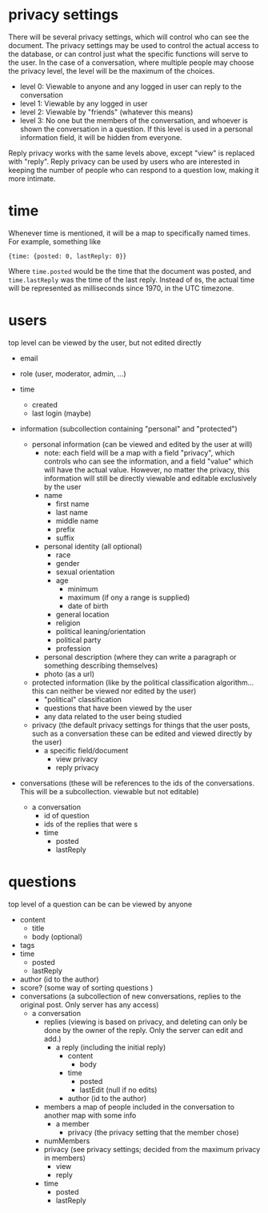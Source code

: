 # privacy settings

There will be several privacy settings, which will control who can see the document. The privacy settings may be used
to control the actual access to the database, or can control just what the specific functions will serve to the user.
In the case of a conversation, where multiple people may choose the privacy level, the level will be the maximum
of the choices.

* level 0: Viewable to anyone and any logged in user can reply to the conversation
* level 1: Viewable by any logged in user
* level 2: Viewable by "friends" (whatever this means)
* level 3: No one but the members of the conversation, and whoever is shown the conversation
           in a question. If this level is used in a personal information field, it will be hidden from everyone.

Reply privacy works with the same levels above, except "view" is replaced with "reply". Reply
privacy can be used by users who are interested in keeping the number of people who can respond
to a question low, making it more intimate.

# time

Whenever time is mentioned, it will be a map to specifically named times. For example,
something like

`{time: {posted: 0, lastReply: 0}}`

Where `time.posted` would be the time that the document was posted, and
`time.lastReply` was the time of the last reply. Instead of `0`s, the actual time will be
represented as milliseconds since 1970, in the UTC timezone.

# users
top level can be viewed by the user, but not edited directly
* email
* role (user, moderator, admin, ...)
* time
    * created
    * last login (maybe)
* information (subcollection containing "personal" and "protected")
    * personal information (can be viewed and edited by the user at will)
        * note: each field will be a map with a field "privacy", which controls who can see the information, 
          and a field "value" which will have the actual value. However, no matter the privacy, this information
          will still be directly viewable and editable exclusively by the user
        * name
            * first name
            * last name
            * middle name
            * prefix
            * suffix
        * personal identity (all optional)
            * race
            * gender
            * sexual orientation
            * age
                * minimum
                * maximum (if ony a range is supplied)
                * date of birth
            * general location
            * religion
            * political leaning/orientation
            * political party
            * profession
        * personal description (where they can write a paragraph or something describing themselves)
        * photo (as a url)
    * protected information (like by the political classification algorithm... this can neither be viewed nor edited by the user)
        * "political" classification
        * questions that have been viewed by the user
        * any data related to the user being studied
    * privacy (the default privacy settings for things that the user posts, such as a conversation
        these can be edited and viewed directly by the user)
        * a specific field/document
            * view privacy
            * reply privacy
        
* conversations (these will be references to the ids of the conversations. This will be a subcollection. viewable but not editable)
    * a conversation
        * id of question
        * ids of the replies that were s
        * time
            * posted
            * lastReply
        
    
# questions

top level of a question can be can be viewed by anyone

* content
    * title
    * body (optional)
* tags
* time
    * posted
    * lastReply
* author (id to the author)
* score? (some way of sorting questions )
* conversations (a subcollection of new conversations, replies to the original post. Only server has any access)
    * a conversation
        * replies (viewing is based on privacy, and deleting can
                   only be done by the owner of the reply. Only the server can edit and add.)
            * a reply (including the initial reply)
                * content
                    * body
                * time
                    * posted
                    * lastEdit (null if no edits)
                * author (id to the author)
        * members a map of people included in the conversation to another map with some info
            * a member
                * privacy (the privacy setting that the member chose)
        * numMembers      
        * privacy (see privacy settings; decided from the maximum privacy in members)
            * view
            * reply
        * time
            * posted
            * lastReply




